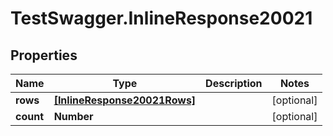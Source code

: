 # TestSwagger.InlineResponse20021

## Properties

Name | Type | Description | Notes
------------ | ------------- | ------------- | -------------
**rows** | [**[InlineResponse20021Rows]**](InlineResponse20021Rows.md) |  | [optional] 
**count** | **Number** |  | [optional] 


